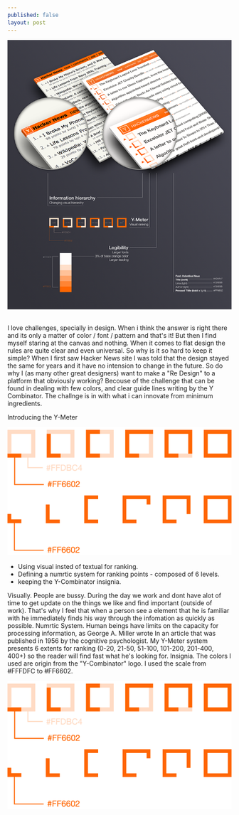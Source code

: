 ```yaml
---
published: false
layout: post
---
```


![mockup_720x867.png](/media/mockup_720x867.png)
##
I love challenges, specially in design. When i think the answer is right there and its only a matter of color / font / pattern and that's it! But then I find myself staring at the canvas and nothing. When it comes to flat design the rules are quite clear and even universal. So why is it so hard to keep it simple? 
When I first saw Hacker News site I was told that the design stayed the same for years and it have no intension to change in the future. So do why I (as many other great designers) want to make a "Re Design" to a platform that obviously working? Becouse of the challenge that can be found in dealing with few colors, and clear guide lines writing by the Y Combinator. The challnge is in with what i can innovate from minimum ingredients.

Introducing the Y-Meter

![y_meter_03.png](/media/y_meter_03.png)

* Using visual insted of textual for ranking.
* Defining a numrtic system for ranking points - composed of 6 levels.
* keeping the Y-Combinator insignia.

Visually. People are bussy. During the day we work and dont have alot of time to get update on the things we like and find important (outside of work). That's why I feel that when a person see a element that he is familiar with he immediately finds his way through the infomation as quickly as possible. 
Numrtic System. Human beings have limits on the capacity for processing information, as George A. Miller wrote In an article that was published in 1956 by the cognitive psychologist. My Y-Meter system presents 6 extents for ranking (0-20, 21-50, 51-100, 101-200, 201-400, 400+) so the reader will find fast what he's looking for.
Insignia. The colors I used are origin from the "Y-Combinator" logo. I used the scale from #FFFDFC to #FF6602.

![y_meter_03.png](/media/y_meter_03.png)

